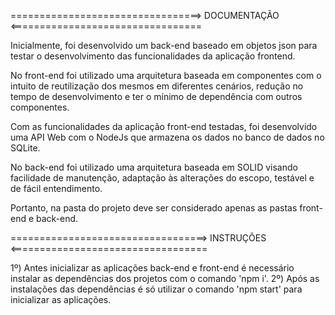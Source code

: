 =================================> DOCUMENTAÇÃO <=================================

Inicialmente, foi desenvolvido um back-end baseado em objetos json para testar o desenvolvimento das funcionalidades da aplicação frontend.

No front-end foi utilizado uma arquitetura baseada em componentes com o intuito de reutilização dos mesmos em diferentes cenários, redução
no tempo de desenvolvimento e ter o mínimo de dependência com outros componentes.

Com as funcionalidades da aplicação front-end testadas, foi desenvolvido uma API Web com o NodeJs que armazena os dados no banco de dados
no SQLite.

No back-end foi utilizado uma arquitetura baseada em SOLID visando facilidade de manutenção, adaptação às alterações do escopo, testável e
de fácil entendimento.

Portanto, na pasta do projeto deve ser considerado apenas as pastas front-end e back-end.


==================================> INSTRUÇÕES <==================================

1º) Antes inicializar as aplicações back-end e front-end é necessário instalar as dependências dos projetos com o comando 'npm i'. 
2º) Após as instalações das dependências é só utilizar o comando 'npm start' para inicializar as aplicações.
